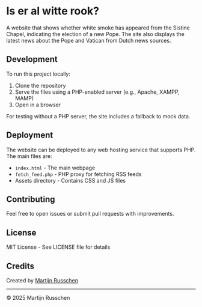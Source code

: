 # Is er al witte rook?

A website that shows whether white smoke has appeared from the Sistine Chapel, indicating the election of a new Pope. The site also displays the latest news about the Pope and Vatican from Dutch news sources.

## Development

To run this project locally:

1. Clone the repository
2. Serve the files using a PHP-enabled server (e.g., Apache, XAMPP, MAMP)
3. Open in a browser

For testing without a PHP server, the site includes a fallback to mock data.

## Deployment

The website can be deployed to any web hosting service that supports PHP. The main files are:

- `index.html` - The main webpage
- `fetch_feed.php` - PHP proxy for fetching RSS feeds
- Assets directory - Contains CSS and JS files

## Contributing

Feel free to open issues or submit pull requests with improvements.

## License

MIT License - See LICENSE file for details

## Credits

Created by [Martijn Russchen](https://martijnrusschen.nl/contact/)

---

© 2025 Martijn Russchen